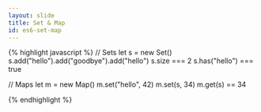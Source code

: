 ```yaml
---
layout: slide
title: Set & Map
id: es6-set-map
---
```

{% highlight javascript %}
// Sets
let s = new Set()
s.add("hello").add("goodbye").add("hello")
s.size === 2
s.has("hello") === true

// Maps
let m = new Map()
m.set("hello", 42)
m.set(s, 34)
m.get(s) == 34

{% endhighlight %}

